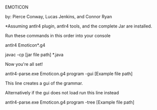 EMOTICON

by: Pierce Conway, Lucas Jenkins, and Connor Ryan


*Assuming antlr4 plugin, antlr4 tools, and the complete Jar are installed.

Run these commands in this order into your console

antlr4 Emoticon*.g4

javac -cp [jar file path] *.java

Now you're all set! 

antlr4-parse.exe Emoticon.g4 program -gui [Example file path]

This line creates a gui of the grammar. 

Alternatively if the gui does not load run this line instead

antlr4-parse.exe Emoticon.g4 program -tree [Example file path]